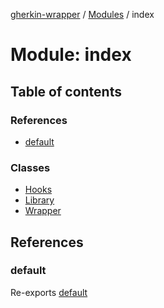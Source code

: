 [gherkin-wrapper](../README.md) / [Modules](../modules.md) / index

# Module: index

## Table of contents

### References

- [default](index.md#default)

### Classes

- [Hooks](../classes/index.Hooks.md)
- [Library](../classes/index.Library.md)
- [Wrapper](../classes/index.Wrapper.md)

## References

### default

Re-exports [default](wrappers.md#default)
